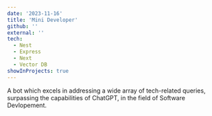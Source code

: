 ```yaml
---
date: '2023-11-16'
title: 'Mini Developer'
github: ''
external: ''
tech:
  - Nest
  - Express
  - Next
  - Vector DB
showInProjects: true
---
```


A bot which excels in addressing a wide array of tech-related queries, surpassing the capabilities of ChatGPT, in the field of Software Devlopement.
